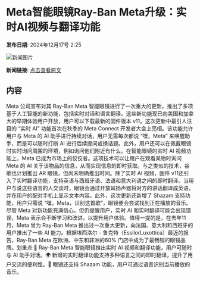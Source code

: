 # ​Meta智能眼镜Ray-Ban Meta升级：实时AI视频与翻译功能

**发布日期**: 2024年12月17号 2:25

![新闻图片](https://upload.chinaz.com/2024/1217/6387002789193606222990328.png)

**新闻链接**: [点击查看原文](https://www.aibase.com/zh/news/14013)

## 内容

Meta 公司宣布对其 Ray-Ban Meta 智能眼镜进行了一次重大的更新，推出了多项基于人工智能的新功能，包括实时对话和语言翻译。这些新功能现已向美国和加拿大的早期体验用户开放，用户可以下载最新的固件版本 v11。这次更新中最引人注目的 “实时 AI” 功能首次在秋季的 Meta Connect 开发者大会上亮相。该功能允许用户与 Meta 的 AI 助手进行持续对话，用户无需每次都说 “嘿，Meta” 来唤醒助手，而是可以随时打断 AI 进行后续提问或换话题。此外，用户还可以在佩戴眼镜时实时询问周围的环境，例如询问他们附近有什么。在智能眼镜的实时 AI 视频功能上，Meta 已成为市场上的佼佼者。这项技术可以让用户在观看某物时询问 Meta 的 AI 关于该物品的信息，从而实现信息的即时获取。与之类似的技术，谷歌也计划推出 AR 眼镜，但尚未明确推出时间。除了实时 AI 视频，固件 v11还引入了实时翻译功能，支持英语与西班牙语、法语和意大利语之间的即时翻译。当用户与说这些语言的人交谈时，眼镜会通过开放耳扬声器将对方的讲话翻译成英语，并在用户的配对手机上显示文本内容。此外，这次更新还新增了 Shazam 支持功能，用户只需说 “嘿，Meta，识别这首歌”，眼镜便会尝试找到正在播放的音乐。尽管 Meta 对新功能充满信心，但仍提醒用户，实时 AI 和实时翻译可能会出现错误，Meta 表示会不断学习和改进，以提升用户体验。值得一提的是，在去年11月，Meta 曾为 Ray-Ban Meta 推出过一次重大更新，向法国、意大利和西班牙的用户推出了一些 AI 能力。根据埃西洛尔 - 鲁克特（EssilorLuxottica）最近的报告，Ray-Ban Meta 在欧洲、中东和非洲的60% 门店中成为了最畅销的眼镜品牌。划重点:🌟 Ray-Ban Meta 智能眼镜推出实时 AI 视频和翻译功能，用户可随时与 AI 助手对话。🌍 新增的实时翻译功能支持多种语言之间的即时翻译，提升了用户交流的便利性。🎵 眼镜还支持 Shazam 功能，用户可通过语音识别当前播放的音乐。
